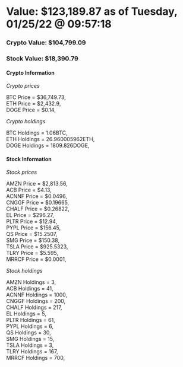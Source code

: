 # Value: $123,189.87 as of Tuesday, 01/25/22 @ 09:57:18 

### Crypto Value: $104,799.09

### Stock Value: $18,390.79

#### Crypto Information 
*Crypto prices* 

BTC Price = $36,749.73,  
ETH Price = $2,432.9,  
DOGE Price = $0.14,  


*Crypto holdings* 

BTC Holdings = 1.06BTC,  
ETH Holdings = 26.960005962ETH,  
DOGE Holdings = 1809.826DOGE,  


#### Stock Information 

*Stock prices* 

AMZN Price = $2,813.56,  
ACB Price = $4.13,  
ACNNF Price = $0.0496,  
CNGGF Price = $0.19665,  
CHALF Price = $0.26822,  
EL Price = $296.27,  
PLTR Price = $12.94,  
PYPL Price = $156.45,  
QS Price = $15.2507,  
SMG Price = $150.38,  
TSLA Price = $925.5323,  
TLRY Price = $5.595,  
MRRCF Price = $0.0001,  


*Stock holdings* 

AMZN Holdings = 3,  
ACB Holdings = 41,  
ACNNF Holdings = 1000,  
CNGGF Holdings = 200,  
CHALF Holdings = 217,  
EL Holdings = 5,  
PLTR Holdings = 61,  
PYPL Holdings = 6,  
QS Holdings = 30,  
SMG Holdings = 15,  
TSLA Holdings = 3,  
TLRY Holdings = 167,  
MRRCF Holdings = 700,  


